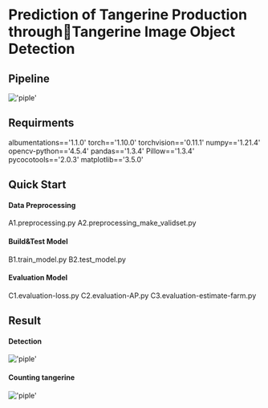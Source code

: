 # Prediction of Tangerine Production throughTangerine Image Object Detection
## Pipeline
!['piple']('./fig/pipline.jpg')

## Requirments
albumentations=='1.1.0'
torch=='1.10.0'
torchvision=='0.11.1'
numpy=='1.21.4'
opencv-python=='4.5.4'
pandas=='1.3.4'
Pillow=='1.3.4'
pycocotools=='2.0.3'
matplotlib=='3.5.0'

## Quick Start
#### Data Preprocessing
A1.preprocessing.py 
A2.preprocessing_make_validset.py

#### Build&Test Model
B1.train_model.py
B2.test_model.py

#### Evaluation Model
C1.evaluation-loss.py 
C2.evaluation-AP.py
C3.evaluation-estimate-farm.py 


## Result
#### Detection
!['piple']('./fig/output.png')

#### Counting tangerine 
!['piple']('./fig/scatter_plot.png')

